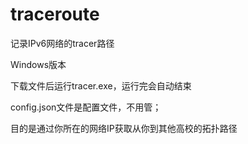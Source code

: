 # traceroute
记录IPv6网络的tracer路径

Windows版本

下载文件后运行tracer.exe，运行完会自动结束

config.json文件是配置文件，不用管；

目的是通过你所在的网络IP获取从你到其他高校的拓扑路径
